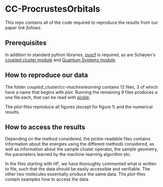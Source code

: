 # CC-ProcrustesOrbitals

This repo contains all of the code required to reproduce the results from our paper _link follows_. 

## Prerequisites 
In addition to standard python libraries, [pyscf](https://pyscf.org/) is required, as are Schøyen's [coupled cluster module](https://github.com/HyQD/coupled-cluster) and [Quantum Systems module](https://github.com/HyQD/quantum-systems). 

## How to reproduce our data
The folder _coupled_cluster/cc-machinelearning_ contains 12 files, 3 of which have a name that begins with _plot_. Running the remaining 9 files produces a one file each, that can be read with [pickle](https://docs.python.org/3/library/pickle.html). 

The _plot_-files reproduce all figures (except for figure 1) and the numerical results.

## How to access the results

Depending on the method considered, the pickle-readable files contains information about the energies using the different methods considered, as well as information about the sample cluster operator, the sample geometry, the parameters learned by the machine-learning algorithm etc.

In the files starting with _HF_, we have thoroughly commented what is written to file, such that the data should be easily accessible and verifiable. The other two molecules essentially produce the same data. The _plot_-files contain examples how to access the data.
